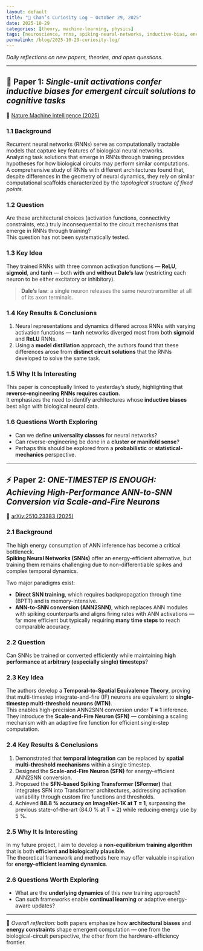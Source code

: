 ```yaml
---
layout: default
title: "🧭 Chan’s Curiosity Log — October 29, 2025"
date: 2025-10-29
categories: [theory, machine-learning, physics]
tags: [neuroscience, rnns, spiking-neural-networks, inductive-bias, energy-efficiency, curiosity-log]
permalink: /blog/2025-10-29-curiosity-log/
---
```


*Daily reflections on new papers, theories, and open questions.*

---

## 🧩 Paper 1: *Single-unit activations confer inductive biases for emergent circuit solutions to cognitive tasks*  
📄 [Nature Machine Intelligence (2025)](https://www.nature.com/articles/s42256-025-01127-2)

### 1.1 Background  
Recurrent neural networks (RNNs) serve as computationally tractable models that capture key features of biological neural networks.  
Analyzing task solutions that emerge in RNNs through training provides hypotheses for how biological circuits may perform similar computations.  
A comprehensive study of RNNs with different architectures found that, despite differences in the geometry of neural dynamics, they rely on similar computational scaffolds characterized by the *topological structure of fixed points.*

### 1.2 Question  
Are these architectural choices (activation functions, connectivity constraints, etc.) truly inconsequential to the circuit mechanisms that emerge in RNNs through training?  
This question has not been systematically tested.

### 1.3 Key Idea  
They trained RNNs with three common activation functions — **ReLU**, **sigmoid**, and **tanh** — both **with** and **without Dale’s law** (restricting each neuron to be either excitatory or inhibitory).  
> **Dale’s law**: a single neuron releases the same neurotransmitter at all of its axon terminals.

### 1.4 Key Results & Conclusions  
1. Neural representations and dynamics differed across RNNs with varying activation functions — **tanh** networks diverged most from both **sigmoid** and **ReLU** RNNs.  
2. Using a **model distillation** approach, the authors found that these differences arose from **distinct circuit solutions** that the RNNs developed to solve the same task.

### 1.5 Why It Is Interesting  
This paper is conceptually linked to yesterday’s study, highlighting that **reverse-engineering RNNs requires caution**.  
It emphasizes the need to identify architectures whose **inductive biases** best align with biological neural data.

### 1.6 Questions Worth Exploring  
- Can we define **universality classes** for neural networks?  
- Can reverse-engineering be done in a **cluster or manifold sense**?  
- Perhaps this should be explored from a **probabilistic** or **statistical-mechanics** perspective.

---

## ⚡ Paper 2: *ONE-TIMESTEP IS ENOUGH: Achieving High-Performance ANN-to-SNN Conversion via Scale-and-Fire Neurons*  
📄 [arXiv:2510.23383 (2025)](https://arxiv.org/pdf/2510.23383)

### 2.1 Background  
The high energy consumption of ANN inference has become a critical bottleneck.  
**Spiking Neural Networks (SNNs)** offer an energy-efficient alternative, but training them remains challenging due to non-differentiable spikes and complex temporal dynamics.  

Two major paradigms exist:  
- **Direct SNN training**, which requires backpropagation through time (BPTT) and is memory-intensive.  
- **ANN-to-SNN conversion (ANN2SNN)**, which replaces ANN modules with spiking counterparts and aligns firing rates with ANN activations — far more efficient but typically requiring **many time steps** to reach comparable accuracy.

### 2.2 Question  
Can SNNs be trained or converted efficiently while maintaining **high performance at arbitrary (especially single) timesteps**?

### 2.3 Key Idea  
The authors develop a **Temporal-to-Spatial Equivalence Theory**, proving that multi-timestep integrate-and-fire (IF) neurons are equivalent to **single-timestep multi-threshold neurons (MTN)**.  
This enables high-precision ANN2SNN conversion under **T = 1** inference.  
They introduce the **Scale-and-Fire Neuron (SFN)** — combining a scaling mechanism with an adaptive fire function for efficient single-step computation.

### 2.4 Key Results & Conclusions  
1. Demonstrated that **temporal integration** can be replaced by **spatial multi-threshold mechanisms** within a single timestep.  
2. Designed the **Scale-and-Fire Neuron (SFN)** for energy-efficient ANN2SNN conversion.  
3. Proposed the **SFN-based Spiking Transformer (SFormer)** that integrates SFN into Transformer architectures, addressing activation variability through custom fire functions and thresholds.  
4. Achieved **88.8 % accuracy on ImageNet-1K at T = 1**, surpassing the previous state-of-the-art (84.0 % at T = 2) while reducing energy use by 5 %.

### 2.5 Why It Is Interesting  
In my future project, I aim to develop a **non-equilibrium training algorithm** that is both **efficient and biologically plausible**.  
The theoretical framework and methods here may offer valuable inspiration for **energy-efficient learning dynamics**.

### 2.6 Questions Worth Exploring  
- What are the **underlying dynamics** of this new training approach?  
- Can such frameworks enable **continual learning** or adaptive energy-aware updates?

---

🧠 *Overall reflection:* both papers emphasize how **architectural biases** and **energy constraints** shape emergent computation — one from the biological-circuit perspective, the other from the hardware-efficiency frontier.
